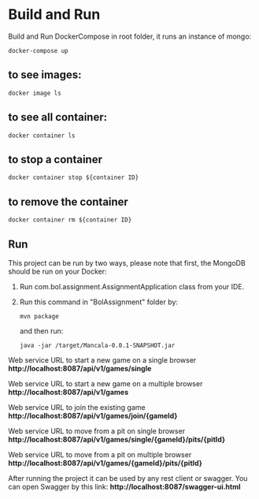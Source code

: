 # Build and Run
Build and Run DockerCompose in root folder, it runs an instance of mongo:
```
docker-compose up 
```
## to see images:
```
docker image ls
```

## to see all container:
```
docker container ls
```
## to stop a container
```
docker container stop ${container ID}
```
## to remove the container
```
docker container rm ${container ID}
```


## Run
This project can be run by two ways, please note that first, the MongoDB should be run on your Docker:
1.	Run com.bol.assignment.AssignmentApplication class from your IDE.
2.	Run this command in "BolAssignment" folder by:
      ```
      mvn package
      ```
      and then run:
      
      `
      java -jar /target/Mancala-0.0.1-SNAPSHOT.jar
      `
      


Web service URL to start a new game on a single browser **http://localhost:8087/api/v1/games/single**

Web service URL to start a new game on a multiple browser **http://localhost:8087/api/v1/games**

Web service URL to join the existing game **http://localhost:8087/api/v1/games/join/{gameId}**

Web service URL to move from a pit on single browser **http://localhost:8087/api/v1/games/single/{gameId}/pits/{pitId}**

Web service URL to move from a pit on multiple browser **http://localhost:8087/api/v1/games/{gameId}/pits/{pitId}**


After running the project it can be used by any rest client or swagger.
You can open Swagger by this link: **http://localhost:8087/swagger-ui.html**